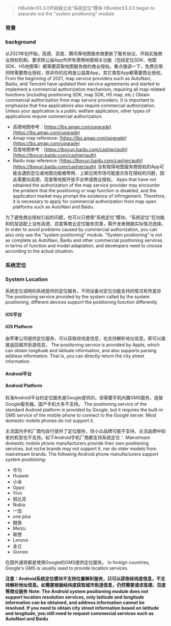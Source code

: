
> HBuilderX3.3.0开始独立出“系统定位”模块
> HBuilderX3.3.0 began to separate out the "system positioning" module

### 背景
### background

从2021年初开始，高德、百度、腾讯等地图服务商更新了服务协议、开始实施商业授权机制，要求除公益App外所有使用地图相关功能（包括定位SDK、地图SDK、H5地图等）都需要获取地图服务商的商业授权。重点强调一下，免费应用同样需要商业授权，除非你的应用是公益类App，其它类型App都需要商业授权。
From the beginning of 2021, map service providers such as AutoNavi, Baidu, and Tencent have updated their service agreements and started to implement a commercial authorization mechanism, requiring all map-related functions (including positioning SDK, map SDK, H5 map, etc.) Obtain commercial authorization from map service providers. It is important to emphasize that free applications also require commercial authorization. Unless your application is a public welfare application, other types of applications require commercial authorization.
- 高德地图参考：[https://lbs.amap.com/upgrade](https://lbs.amap.com/upgrade)
- Amap map reference: [https://lbs.amap.com/upgrade](https://lbs.amap.com/upgrade)
- 百度地图参考：[https://lbsyun.baidu.com/cashier/auth](https://lbsyun.baidu.com/cashier/auth)
- Baidu map reference: [https://lbsyun.baidu.com/cashier/auth](https://lbsyun.baidu.com/cashier/auth)
没有取得地图服务商授权的App可能会遇到定位或地图功能被停用、上架应用市场可能提示存在侵权的问题，因此需要向高德、百度等地图开放平台申请商业授权。
Apps that have not obtained the authorization of the map service provider may encounter the problem that the positioning or map function is disabled, and the application market may prompt the existence of infringement. Therefore, it is necessary to apply for commercial authorization from map open platforms such as AutoNavi and Baidu.

为了避免商业授权引起的问题，也可以只使用“系统定位”模块，“系统定位”在功能和机型适配上没有高德、百度等商业定位服务完善，需开发者根据实际情况选择。
In order to avoid problems caused by commercial authorization, you can also only use the "system positioning" module. "System positioning" is not as complete as AutoNavi, Baidu and other commercial positioning services in terms of function and model adaptation, and developers need to choose according to the actual situation.


### 系统定位
### System Location
系统定位调用的系统提供的定位服务，不同设备对定位功能支持的情况有所差异
The positioning service provided by the system called by the system positioning, different devices support the positioning function differently

#### iOS平台
#### iOS Platform
由苹果公司提供定位服务，可以获取经纬度信息，也支持解析地址信息。即可以直接返回城市街道信息。
The positioning service is provided by Apple, which can obtain longitude and latitude information, and also supports parsing address information. That is, you can directly return the city street information.

#### Android平台
#### Android Platform
标准Android平台的定位服务是Google提供的，但需要手机内置GMS服务，连接Google服务器。国产手机大多不支持。
The positioning service of the standard Android platform is provided by Google, but it requires the built-in GMS service of the mobile phone to connect to the Google server. Most domestic mobile phones do not support it.

主流国内手机厂商均自行提供了定位服务，但小众品牌可能不支持，主流品牌中较老的机型也不支持。如下Android手机厂商都支持系统定位：
Mainstream domestic mobile phone manufacturers provide their own positioning services, but niche brands may not support it, nor do older models from mainstream brands. The following Android phone manufacturers support system positioning:
- 华为
- Huawei
- 小米
- Oppo
- Vivo
- 努比亚
- Nubia
- 一加
- one plus
- 魅族
- Meizu
- 联想
- Lenovo
- 金立
- Gionee

在国外通常都是使用Google的GMS提供定位服务。
In foreign countries, Google's GMS is usually used to provide location services.

**注意：Android系统定位模块不支持位置解析服务，只可以获取经纬度信息，不支持解析地址信息。如需要根据经纬度获取城市街道信息，仍然需要请求高德、百度等商业服务**
**Note: The Android system positioning module does not support location resolution services, only latitude and longitude information can be obtained, and address information cannot be resolved. If you need to obtain city street information based on latitude and longitude, you still need to request commercial services such as AutoNavi and Baidu**



